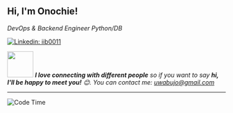 




 <h2>Hi, I'm Onochie! </h2>
<p><em>DevOps & Backend Engineer Python/DB
</em></p>


[![Linkedin: iib0011](https://img.shields.io/badge/-iib0011-blue?style=flat-square&logo=Linkedin&logoColor=white&link=https://www.linkedin.com/in/iib0011/)](https://www.linkedin.com/in/iib0011/)


<img src="https://media.giphy.com/media/LnQjpWaON8nhr21vNW/giphy.gif" width="60"> <em><b>I love connecting with different people</b> so if you want to say <b>hi, I'll be happy to meet you!</b> 😊. You can contact me: uwabujo@gmail.com</em>

---
<!--START_SECTION:waka-->
![Code Time](http://img.shields.io/badge/Code%20Time-5%2C517%20hrs%202%20mins-blue)

